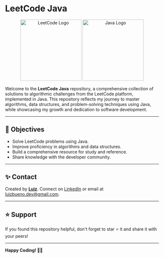 # LeetCode Java

<p align="center">
  <img src="https://upload.wikimedia.org/wikipedia/commons/1/19/LeetCode_logo_black.png" alt="LeetCode Logo" width="200" height="200"/>
  <img src="https://upload.wikimedia.org/wikipedia/en/3/30/Java_programming_language_logo.svg" alt="Java Logo" width="200" height="200"/>
</p>

Welcome to the **LeetCode Java** repository, a comprehensive collection of solutions to algorithmic challenges from the LeetCode platform, implemented in Java. This repository reflects my journey to master algorithms, data structures, and problem-solving techniques using Java, while showcasing my growth and dedication to software development.

---

## 🚀 Objectives

- Solve LeetCode problems using Java.
- Improve proficiency in algorithms and data structures.
- Build a comprehensive resource for study and reference.
- Share knowledge with the developer community.

---

## ✨ Contact

Created by [**Luiz**](https://github.com/LuizBueno1). Connect on [LinkedIn](https://www.linkedin.com/in/luiz-henrique-bueno-152ba329a/) or email at [luizbueno.dev@gmail.com](mailto:luizbueno.dev@gmail.com).

---

## ⭐ Support

If you found this repository helpful, don't forget to star ⭐ it and share it with your peers!

---

**Happy Coding! 👨‍💻**
